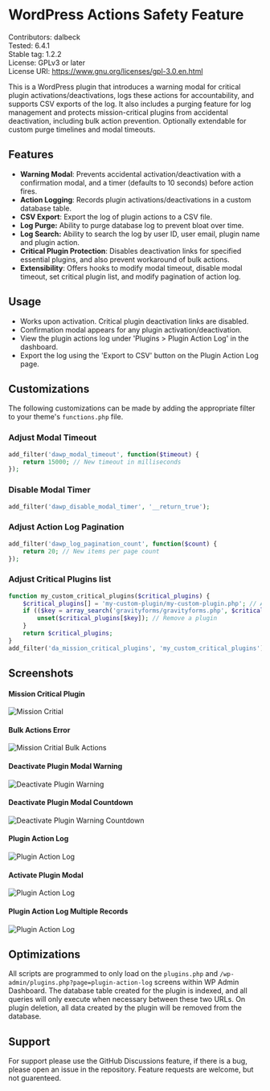 
# WordPress Actions Safety Feature
Contributors: dalbeck\
Tested: 6.4.1\
Stable tag: 1.2.2\
License: GPLv3 or later\
License URI: https://www.gnu.org/licenses/gpl-3.0.en.html

This is a WordPress plugin that introduces a warning modal for critical plugin activations/deactivations, logs these actions for accountability, and supports CSV exports of the log. It also includes a purging feature for log management and protects mission-critical plugins from accidental deactivation, including bulk action prevention. Optionally extendable for custom purge timelines and modal timeouts.

## Features
- **Warning Modal**: Prevents accidental activation/deactivation with a confirmation modal, and a timer (defaults to 10 seconds) before action fires.
- **Action Logging**: Records plugin activations/deactivations in a custom database table.
- **CSV Export**: Export the log of plugin actions to a CSV file.
- **Log Purge:** Ability to purge database log to prevent bloat over time.
- **Log Search:** Ability to search the log by user ID, user email, plugin name and plugin action.
- **Critical Plugin Protection**: Disables deactivation links for specified essential plugins, and also prevent workaround of bulk actions.
- **Extensibility**: Offers hooks to modify modal timeout, disable modal timeout, set critical plugin list, and modify pagination of action log.

## Usage

- Works upon activation. Critical plugin deactivation links are disabled.
- Confirmation modal appears for any plugin activation/deactivation.
- View the plugin actions log under 'Plugins > Plugin Action Log' in the dashboard.
- Export the log using the 'Export to CSV' button on the Plugin Action Log page.

## Customizations
The following customizations can be made by adding the appropriate filter to your theme's `functions.php` file.

### Adjust Modal Timeout

```php
add_filter('dawp_modal_timeout', function($timeout) {
    return 15000; // New timeout in milliseconds
});
```

### Disable Modal Timer
```php
add_filter('dawp_disable_modal_timer', '__return_true');
```

### Adjust Action Log Pagination
```php
add_filter('dawp_log_pagination_count', function($count) {
    return 20; // New items per page count
});
```
### Adjust Critical Plugins list
```php
function my_custom_critical_plugins($critical_plugins) {
    $critical_plugins[] = 'my-custom-plugin/my-custom-plugin.php'; // Add a plugin
    if (($key = array_search('gravityforms/gravityforms.php', $critical_plugins)) !== false) {
        unset($critical_plugins[$key]); // Remove a plugin
    }
    return $critical_plugins;
}
add_filter('da_mission_critical_plugins', 'my_custom_critical_plugins');
```
## Screenshots

#### Mission Critical Plugin
![Mission Critial](screenshots/screenshot-mission-critical.png)

#### Bulk Actions Error
![Mission Critial Bulk Actions](screenshots/screenshot-bulk-action-error.png)

#### Deactivate Plugin Modal Warning
![Deactivate Plugin Warning](screenshots/screenshot-modal-deactivate-warning.png)

#### Deactivate Plugin Modal Countdown
![Deactivate Plugin Warning Countdown](screenshots/screenshot-modal-deactivate-countdown.png)

#### Plugin Action Log
![Plugin Action Log](screenshots/screenshot-plugin-action-log.png)

#### Activate Plugin Modal
![Plugin Action Log](screenshots/screenshot-modal-activate-plugin.png)

#### Plugin Action Log Multiple Records
![Plugin Action Log](screenshots/screenshot-plugin-action-log-multi.png)
## Optimizations

All scripts are programmed to only load on the `plugins.php` and `/wp-admin/plugins.php?page=plugin-action-log` screens within WP Admin Dashboard. The database table created for the plugin is indexed, and all queries will only execute when necessary between these two URLs. On plugin deletion, all data created by the plugin will be removed from the database.


## Support

For support please use the GitHub Discussions feature, if there is a bug, please open an issue in the repository. Feature requests are welcome, but not guarenteed.

